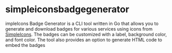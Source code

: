 # simpleiconsbadgegenerator
impleIcons Badge Generator is a CLI tool written in Go that allows you to generate and download badges for various services using icons from [SimpleIcons](https://simpleicons.org/). The badges can be customized with a label, background color, and font color. The tool also provides an option to generate HTML code to embed the badges
